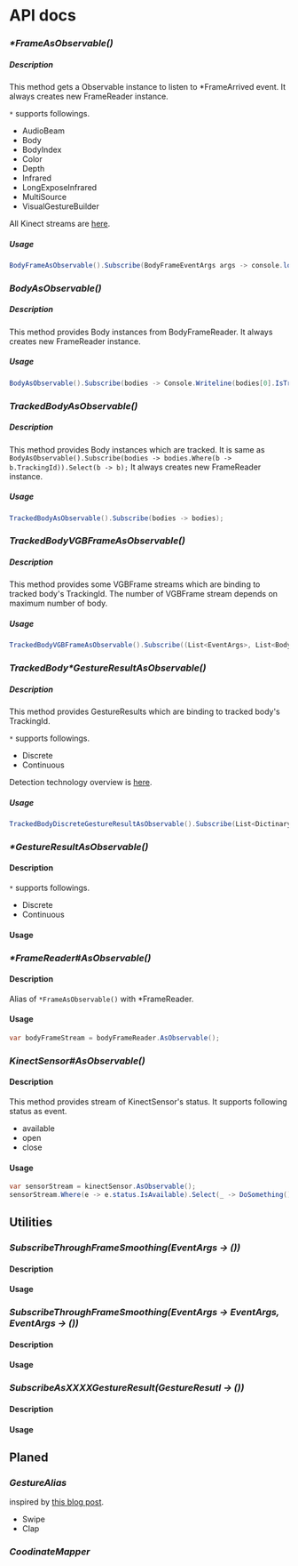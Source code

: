 # API docs

### _*FrameAsObservable()_

##### Description

This method gets a Observable instance to listen to \*FrameArrived event.
It always creates new FrameReader instance.

`*` supports followings.
- AudioBeam
- Body
- BodyIndex
- Color
- Depth
- Infrared
- LongExposeInfrared
- MultiSource
- VisualGestureBuilder

All Kinect streams are [here](https://msdn.microsoft.com/ja-jp/library/microsoft.kinect.aspx).

##### Usage

```cs
BodyFrameAsObservable().Subscribe(BodyFrameEventArgs args -> console.log("Event arrived"));
```



### _BodyAsObservable()_

##### Description

This method provides Body instances from BodyFrameReader.
It always creates new FrameReader instance.

##### Usage

```cs
BodyAsObservable().Subscribe(bodies -> Console.Writeline(bodies[0].IsTracked));
```



### _TrackedBodyAsObservable()_

##### Description

This method provides Body instances which are tracked.
It is same as `BodyAsObservable().Subscribe(bodies -> bodies.Where(b -> b.TrackingId)).Select(b -> b);`
It always creates new FrameReader instance.

##### Usage

```cs
TrackedBodyAsObservable().Subscribe(bodies -> bodies);
```



### _TrackedBodyVGBFrameAsObservable()_

##### Description

This method provides some VGBFrame streams which are binding to tracked body's TrackingId.
The number of VGBFrame stream depends on maximum number of body.

##### Usage

```cs
TrackedBodyVGBFrameAsObservable().Subscribe((List<EventArgs>, List<Body>) -> ())

```



### _TrackedBody*GestureResultAsObservable()_

##### Description

This method provides GestureResults which are binding to tracked body's TrackingId.

`*` supports followings.
- Discrete
- Continuous

Detection technology overview is [here](https://msdn.microsoft.com/en-us/library/dn785523.aspx).

##### Usage

```cs
TrackedBodyDiscreteGestureResultAsObservable().Subscribe(List<Dictinary<String, GestureResult>>, List<Body> -> ())
```



### _*GestureResultAsObservable()_

#### Description

`*` supports followings.
- Discrete
- Continuous

#### Usage



### _*FrameReader#AsObservable()_

#### Description

Alias of `*FrameAsObservable()` with \*FrameReader.

#### Usage

```cs
var bodyFrameStream = bodyFrameReader.AsObservable();
```



### _KinectSensor#AsObservable()_

#### Description

This method provides stream of KinectSensor's status.
It supports following status as event.

- available
- open
- close

#### Usage

```cs
var sensorStream = kinectSensor.AsObservable();
sensorStream.Where(e -> e.status.IsAvailable).Select(_ -> DoSomething());
```



## Utilities

### _SubscribeThroughFrameSmoothing(EventArgs -> ())_

#### Description

#### Usage



### _SubscribeThroughFrameSmoothing(EventArgs -> EventArgs, EventArgs -> ())_

#### Description

#### Usage



### _SubscribeAsXXXXGestureResult(GestureResutl -> ())_

#### Description

#### Usage



## Planed

### _GestureAlias_

inspired by [this blog post](http://mtaulty.com/CommunityServer/blogs/mike_taultys_blog/archive/2014/08/22/kinect-for-windows-sdk-v2-mixing-with-some-reactive-extensions.aspx).

- Swipe
- Clap

### _CoodinateMapper_
